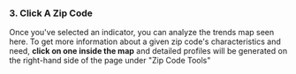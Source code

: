 ### 3. Click A Zip Code

Once you've selected an indicator, you can analyze the trends map seen here. To get more information about a given zip code's characteristics and need, **click on one inside the map** and detailed profiles will be generated on the right-hand side of the page under "Zip Code Tools"